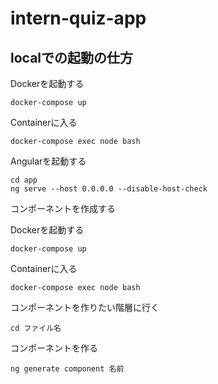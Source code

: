 # intern-quiz-app

## localでの起動の仕方

Dockerを起動する

```
docker-compose up
```

Containerに入る

```
docker-compose exec node bash
```

Angularを起動する

```
cd app
ng serve --host 0.0.0.0 --disable-host-check
```

コンポーネントを作成する

Dockerを起動する

```
docker-compose up
```

Containerに入る

```
docker-compose exec node bash
```

コンポーネントを作りたい階層に行く

```
cd ファイル名
```

コンポーネントを作る
```
ng generate component 名前
```
